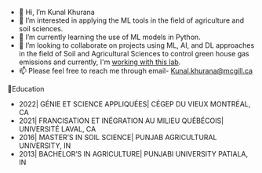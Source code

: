 - 👋 Hi, I’m Kunal Khurana
- 👀 I’m interested in applying the ML tools in the field of agriculture and soil sciences.
- 🌱 I’m currently learning the use of ML models in Python.
- 💞️ I’m looking to collaborate on projects using ML, AI, and DL approaches in the field of Soil and Agricultural Sciences to control green house gas emissions and currently, I'm [working with this lab](https://kallenbachcm.wixsite.com/soils/people). 
- 📫 Please feel free to reach me through email- Kunal.khurana@mcgill.ca

📝Education
- 2022| GÉNIE ET SCIENCE APPLIQUÉES| CÉGEP DU VIEUX MONTRÉAL, CA
- 2021| FRANCISATION ET INÉGRATION AU MILIEU QUÉBÉCOIS| UNIVERSITÉ LAVAL, CA
- 2016| MASTER’S IN SOIL SCIENCE| PUNJAB AGRICULTURAL UNIVERSITY, IN
- 2013| BACHELOR’S IN AGRICULTURE| PUNJABI UNIVERSITY PATIALA, IN


<!---
Kkhurana007/Kkhurana007 is a ✨ special ✨ repository because its `README.md` (this file) appears on your GitHub profile.
You can click the Preview link to take a look at your changes.
--->

